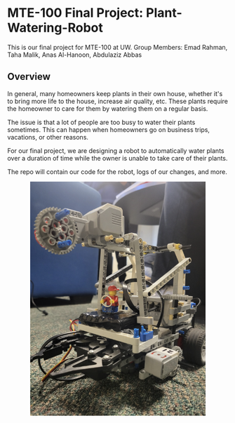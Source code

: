 # MTE-100 Final Project: Plant-Watering-Robot

This is our final project for MTE-100 at UW.
Group Members: Emad Rahman, Taha Malik,  Anas Al-Hanoon, Abdulaziz Abbas

## Overview

In general, many homeowners keep plants in their own house, whether it's to bring more life to the house, increase air quality, etc. These plants require the homeowner to care for them  by watering them on a regular basis. 

The issue is that a lot of people are too busy to water their plants sometimes. This can happen when homeowners go on business trips, vacations, or other reasons.

For our final project, we are designing a robot to automatically water plants over a duration of time while the owner is unable to  take care of their plants.

The repo will contain our code for the robot, logs of our changes, and more.

<p align="center">
  <img src="https://github.com/EmadsGitHub/plant-watering-robot/blob/main/Screenshot%202024-11-08%20121515.png" alt="Plant Watering Robot" width="400"/>
</p>
